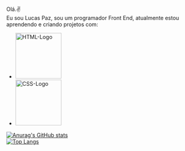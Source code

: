 Olá.:v:
<br>
Eu sou Lucas Paz, sou um programador Front End, atualmente estou aprendendo e criando projetos com:
- <img src= "https://img.shields.io/badge/HTML5-E34F26?style=for-the-badge&logo=html5&logoColor=white" alt="HTML-Logo" width="120px" />
- <img src= "https://img.shields.io/badge/CSS3-1572B6?style=for-the-badge&logo=css3&logoColor=white" alt="CSS-Logo" width="120px" />

[![Anurag's GitHub stats](https://github-readme-stats.vercel.app/api?username=Pazglucas)](https://github.com/anuraghazra/github-readme-stats)
<br>
[![Top Langs](https://github-readme-stats.vercel.app/api/top-langs/?username=Pazglucas)](https://github.com/anuraghazra/github-readme-stats)
<!---
Pazglucas/Pazglucas is a ✨ special ✨ repository because its `README.md` (this file) appears on your GitHub profile.
You can click the Preview link to take a look at your changes.
--->
